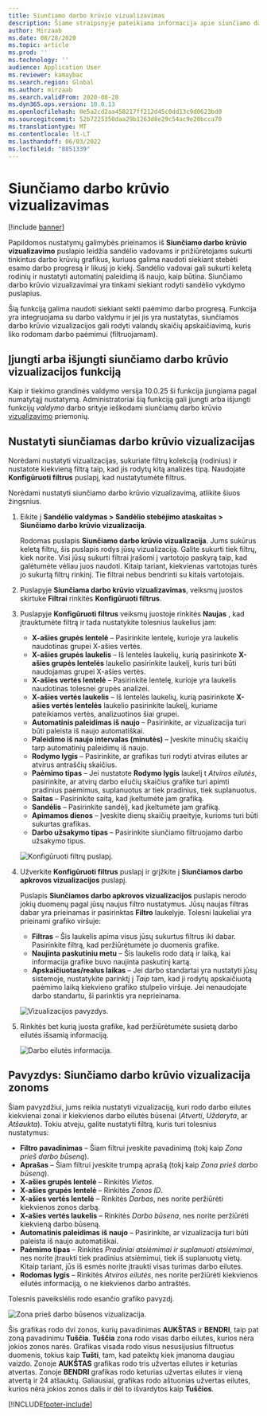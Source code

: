 ```yaml
---
title: Siunčiamo darbo krūvio vizualizavimas
description: Šiame straipsnyje pateikiama informacija apie siunčiamo darbo krūvio vizualizavimą. Ši funkcija leidžia sandėlio vadovams ir prižiūrėtojams sukurti tinkintus darbo krūvio grafikus, kurie gali būti naudojami siekiant stebėti esamo darbo progresą ir jo turimą kiekį. Sandėlio vadovai gali sukurti keletą rodinių ir nustatyti automatinį paleidimą iš naujo, kaip būtina.
author: Mirzaab
ms.date: 08/28/2020
ms.topic: article
ms.prod: ''
ms.technology: ''
audience: Application User
ms.reviewer: kamaybac
ms.search.region: Global
ms.author: mirzaab
ms.search.validFrom: 2020-08-28
ms.dyn365.ops.version: 10.0.13
ms.openlocfilehash: 0e5a2cd2aa458217ff212d45c0dd13c9d0623bd0
ms.sourcegitcommit: 52b7225350daa29b1263d8e29c54ac9e20bcca70
ms.translationtype: MT
ms.contentlocale: lt-LT
ms.lasthandoff: 06/03/2022
ms.locfileid: "8851339"
---
```

# <a name="outbound-workload-visualization"></a>Siunčiamo darbo krūvio vizualizavimas

[!include [banner](../includes/banner.md)]

Papildomos nustatymų galimybės prieinamos iš **Siunčiamo darbo krūvio vizualizavimo** puslapio leidžia sandėlio vadovams ir prižiūrėtojams sukurti tinkintus darbo krūvių grafikus, kuriuos galima naudoti siekiant stebėti esamo darbo progresą ir likusį jo kiekį. Sandėlio vadovai gali sukurti keletą rodinių ir nustatyti automatinį paleidimą iš naujo, kaip būtina. Siunčiamo darbo krūvio vizualizavimai yra tinkami siekiant rodyti sandėlio vykdymo puslapius.

Šią funkciją galima naudoti siekiant sekti paėmimo darbo progresą. Funkcija yra integruojama su darbo valdymu ir jei jis yra nustatytas, siunčiamos darbo krūvio vizualizacijos gali rodyti valandų skaičių apskaičiavimą, kuris liko rodomam darbo paėmimui (filtruojamam).

## <a name="turn-the-outbound-workload-visualization-feature-on-or-off"></a>Įjungti arba išjungti siunčiamo darbo krūvio vizualizacijos funkciją

Kaip ir tiekimo grandinės valdymo versija 10.0.25 ši funkcija įjungiama pagal numatytąjį nustatymą. Administratoriai šią funkciją gali įjungti arba išjungti funkcijų *valdymo* darbo srityje ieškodami siunčiamų darbo krūvio [vizualizavimo](../../fin-ops-core/fin-ops/get-started/feature-management/feature-management-overview.md) priemonių.

## <a name="set-up-outbound-workload-visualizations"></a>Nustatyti siunčiamas darbo krūvio vizualizacijas

Norėdami nustatyti vizualizacijas, sukuriate filtrų kolekciją (rodinius) ir nustatote kiekvieną filtrą taip, kad jis rodytų kitą analizės tipą. Naudojate **Konfigūruoti filtrus** puslapį, kad nustatytumėte filtrus.

Norėdami nustatyti siunčiamo darbo krūvio vizualizavimą, atlikite šiuos žingsnius.

1. Eikite į **Sandėlio valdymas \> Sandėlio stebėjimo ataskaitas \> Siunčiamo darbo krūvio vizualizacija**.

    Rodomas puslapis **Siunčiamo darbo krūvio vizualizacija**. Jums sukūrus keletą filtrų, šis puslapis rodys jūsų vizualizaciją. Galite sukurti tiek filtrų, kiek norite. Visi jūsų sukurti filtrai įrašomi į vartotojo paskyrą taip, kad galėtumėte vėliau juos naudoti. Kitaip tariant, kiekvienas vartotojas turės jo sukurtą filtrų rinkinį. Tie filtrai nebus bendrinti su kitais vartotojais.

1. Puslapyje **Siunčiama darbo krūvio vizualizavimas**, veiksmų juostos skirtuke **Filtrai** rinkitės **Konfigūruoti filtrus**.
1. Puslapyje **Konfigūruoti filtrus** veiksmų juostoje rinkitės **Naujas** , kad įtrauktumėte filtrą ir tada nustatykite tolesnius laukelius jam:

    - **X-ašies grupės lentelė** – Pasirinkite lentelę, kurioje yra laukelis naudotinas grupei X-ašies vertės.
    - **X-ašies grupės laukelis** – Iš lentelės laukelių, kurią pasirinkote  **X-ašies grupės lentelės** laukelio pasirinkite laukelį, kuris turi būti naudojamas grupei X-ašies vertės.
    - **X-ašies vertės lentelė** – Pasirinkite lentelę, kurioje yra laukelis naudotinas tolesnei grupės analizei.
    - **X-ašies vertės laukelis** – Iš lentelės laukelių, kurią pasirinkote  **X-ašies vertės lentelės** laukelio pasirinkite laukelį, kuriame pateikiamos vertės, analizuotinos šiai grupei.
    - **Automatinis paleidimas iš naujo** – Pasirinkite, ar vizualizacija turi būti paleista iš naujo automatiškai.
    - **Paleidimo iš naujo intervalas (minutės)** – Įveskite minučių skaičių tarp automatinių paleidimų iš naujo.
    - **Rodymo lygis** – Pasirinkite, ar grafikas turi rodyti atviras eilutes ar atvirus antraščių skaičius.
    - **Paėmimo tipas** – Jei nustatote **Rodymo lygis** laukelį t _Atviros eilutės_, pasirinkite, ar atvirų darbo eilučių skaičius grafike turi apimti pradinius paėmimus, suplanuotus ar tiek pradinius, tiek suplanuotus.
    - **Saitas** – Pasirinkite saitą, kad įkeltumėte jam grafiką.
    - **Sandėlis** – Pasirinkite sandėlį, kad įkeltumėte jam grafiką.
    - **Apimamos dienos** – Įveskite dienų skaičių praeityje, kurioms turi būti sukurtas grafikas.
    - **Darbo užsakymo tipas** – Pasirinkite siunčiamo filtruojamo darbo užsakymo tipus.

    ![Konfigūruoti filtrų puslapį.](media/work-viz-filters-1.png "Konfigūruoti filtrų puslapį")

1. Užverkite **Konfigūruoti filtrus** puslapį ir grįžkite į **Siunčiamos darbo apkrovos vizualizacijos** puslapį.

    Puslapis **Siunčiamos darbo apkrovos vizualizacijos** puslapis nerodo jokių duomenų pagal jūsų naujus filtro nustatymus. Jūsų naujas filtras dabar yra prieinamas ir pasirinktas **Filtro** laukelyje. Tolesni laukeliai yra prieinami grafiko viršuje:

    - **Filtras** – Šis laukelis apima visus jūsų sukurtus filtrus iki dabar. Pasirinkite filtrą, kad peržiūrėtumėte jo duomenis grafike.
    - **Naujinta paskutiniu metu** – Šis laukelis rodo datą ir laiką, kai informacija grafike buvo naujinta paskutinį kartą.
    - **Apskaičiuotas/realus laikas** – Jei darbo standartai yra nustatyti jūsų sistemoje, nustatykite parinktį į *Taip* tam, kad ji rodytų apskaičiuotą paėmimo laiką kiekvieno grafiko stulpelio viršuje. Jei nenaudojate darbo standartu, ši parinktis yra neprieinama.

    ![Vizualizacijos pavyzdys.](media/work-viz-chart.png "Vizualizacijos pavyzdys")

1. Rinkitės bet kurią juosta grafike, kad peržiūrėtumėte susietą darbo eilutės išsamią informaciją.

    ![Darbo eilutės informacija.](media/work-viz-work-details.png "Darbo eilutės informacija")

## <a name="example-outbound-workload-visualization-for-zones"></a>Pavyzdys: Siunčiamo darbo krūvio vizualizacija zonoms

Šiam pavyzdžiui, jums reikia nustatyti vizualizaciją, kuri rodo darbo eilutes kiekvienai zonai ir kiekvienos darbo eilutės būsenai (_Atverti_, _Uždaryta_, ar _Atšaukta_). Tokiu atveju, galite nustatyti filtrą, kuris turi tolesnius nustatymus:

- **Filtro pavadinimas** – Šiam filtrui įveskite pavadinimą (tokį kaip _Zona prieš darbo būseną_).
- **Aprašas** – Šiam filtrui įveskite trumpą aprašą (tokį kaip _Zona prieš darbo būseną_).
- **X-ašies grupės lentelė** – Rinkitės _Vietos._
- **X-ašies grupės lentelė** – Rinkitės _Zonos ID_.
- **X-ašies vertės lentelė** – Rinkitės _Darbas_, nes norite peržiūrėti kiekvienos zonos darbą.
- **X-ašies vertės laukelis** – Rinkitės _Darbo būsena_, nes norite peržiūrėti kiekvieną darbo būseną.
- **Automatinis paleidimas iš naujo** – Pasirinkite, ar vizualizacija turi būti paleista iš naujo automatiškai.
- **Paėmimo tipas** – Rinkitės _Pradiniai atsiėmimai ir suplanuoti atsiėmimai_, nes norite įtraukti tiek pradinius atsiėmimui, tiek iš suplanuotų vietų. Kitaip tariant, jūs iš esmės norite įtraukti visas turimas darbo eilutes.
- **Rodomas lygis** – Rinkitės _Atviros eilutės_, nes norite peržiūrėti kiekvienos eilutės informaciją, o ne kiekvienos darbo antraštės.

Tolesnis paveikslėlis rodo esančio grafiko pavyzdį.

![Zona prieš darbo būsenos vizualizacija.](media/work-viz-chart.png "Zona prieš darbo būsenos vizualizacija")

Šis grafikas rodo dvi zonos, kurių pavadinimas **AUKŠTAS** ir **BENDRI**, taip pat zoną pavadinimu **Tuščia**. **Tuščia** zona rodo visas darbo eilutes, kurios nėra jokios zonos narės. Grafikas visada rodo visus nesusijusius filtruotus duomenis, tokius kaip **Tušti**, tam, kad pateiktų kiek įmanoma daugiau vaizdo. Zonoje **AUKŠTAS** grafikas rodo tris užvertas eilutes ir keturias atvertas. Zonoje **BENDRI** grafikas rodo keturias užvertas eilutes ir vieną atvertą ir 24 atšauktų. Galiausiai, grafikas rodo aštuonias užvertas eilutes, kurios nėra jokios zonos dalis ir dėl to išvardytos kaip **Tuščios**.


[!INCLUDE[footer-include](../../includes/footer-banner.md)]